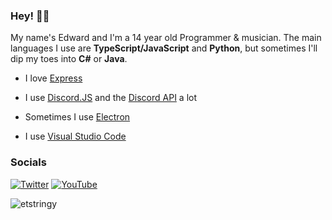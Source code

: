 ### Hey! 👋✨

My name's Edward and I'm a 14 year old Programmer & musician.
The main languages I use are **TypeScript/JavaScript** and **Python**, but sometimes I'll dip my toes into **C#** or **Java**.

- I love [Express](https://expressjs.com)
- I use [Discord.JS](https://discord.js.org) and the [Discord API](https://discord.com/developers/docs) a lot
- Sometimes I use [Electron](https://www.electronjs.org)

- I use [Visual Studio Code](https://code.visualstudio.com)

### Socials

[![Twitter](https://img.shields.io/static/v1?label=Twitter&message=etstringy&color=1da1f2&style=for-the-badge&logo=twitter)](https://twitter.com/etstringy)
[![YouTube](https://img.shields.io/static/v1?label=YouTube&message=Stringy&color=ff0000&style=for-the-badge&logo=youtube)](https://www.youtube.com/stringy)

<img align="left" src="https://github-readme-stats.vercel.app/api/top-langs?username=etstringy&show_icons=true&locale=en&layout=compact&theme=algolia" alt="etstringy" />
